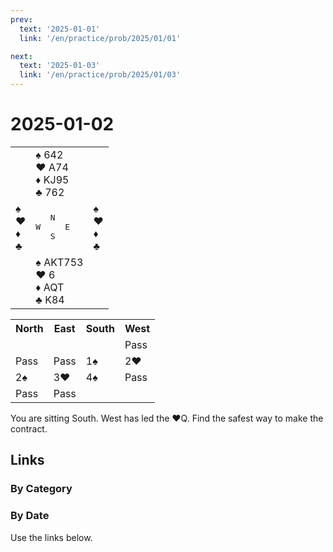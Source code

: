 ```yaml
---
prev:
  text: '2025-01-01'
  link: '/en/practice/prob/2025/01/01'

next:
  text: '2025-01-03'
  link: '/en/practice/prob/2025/01/03'
---
```


# 2025-01-02

<table class="deal">
	<tr>
		<td></td>
		<td>♠ 642<br>♥ A74<br>♦ KJ95<br>♣ 762</td>
		<td></td>
	</tr>
	<tr>
		<td>♠ <br>♥ <br>♦ <br>♣ </td>
		<td><pre>   N<br>W     E<br>   S</pre></td>
		<td>♠ <br>♥ <br>♦ <br>♣ </td>
	</tr>
	<tr>
		<td></td>
		<td>♠ AKT753<br>♥ 6<br>♦ AQT<br>♣ K84</td>
		<td></td>
	</tr>
</table>

<table class="auction">
	<tr>
		<th>North</th>
		<th>East</th>
		<th>South</th>
		<th>West</th>
	</tr>
	<tr>
		<td></td>
		<td></td>
		<td></td>
		<td>Pass</td>
	</tr>
	<tr>
		<td>Pass</td>
		<td>Pass</td>
		<td>1♠</td>
		<td>2♥</td>
	</tr>
	<tr>
		<td>2♠</td>
		<td>3♥</td>
		<td>4♠</td>
		<td>Pass</td>
	</tr>
	<tr>
		<td>Pass</td>
		<td>Pass</td>
		<td></td>
		<td></td>
	</tr>
</table>

You are sitting South. West has led the ♥Q. Find the safest way to make the contract.

## Links

[<Badge type="tip" text="Check Solution"/>](/en/learning/prob/2025/01/02)

### By Category

[<Badge type="tip" text="<--"/>](/en/practice/prob/2024/12/30)
[<Badge type="tip" text="Calendar"/>](/en/practice/calendar/2025/01)
[<Badge type="tip" text="-->"/>](/en/practice/prob/2025/01/03)

### By Date

Use the links below.
